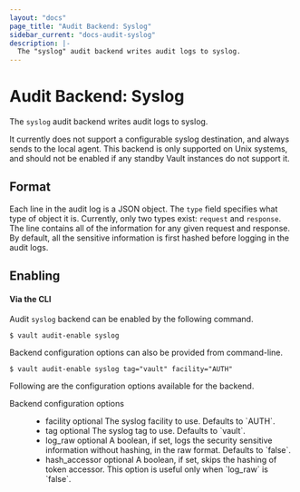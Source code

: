 ```yaml
---
layout: "docs"
page_title: "Audit Backend: Syslog"
sidebar_current: "docs-audit-syslog"
description: |-
  The "syslog" audit backend writes audit logs to syslog.
---
```


# Audit Backend: Syslog

The `syslog` audit backend writes audit logs to syslog.

It currently does not support a configurable syslog destination, and always
sends to the local agent. This backend is only supported on Unix systems,
and should not be enabled if any standby Vault instances do not support it.

## Format

Each line in the audit log is a JSON object. The `type` field specifies what type of
object it is. Currently, only two types exist: `request` and `response`. The line contains
all of the information for any given request and response. By default, all the sensitive
information is first hashed before logging in the audit logs.

## Enabling

#### Via the CLI

Audit `syslog` backend can be enabled by the following command.

```
$ vault audit-enable syslog
```

Backend configuration options can also be provided from command-line.

```
$ vault audit-enable syslog tag="vault" facility="AUTH"
```

Following are the configuration options available for the backend.

<dl class="api">
  <dt>Backend configuration options</dt>
  <dd>
    <ul>
      <li>
        <span class="param">facility</span>
        <span class="param-flags">optional</span>
            The syslog facility to use. Defaults to `AUTH`.
      </li>
      <li>
        <span class="param">tag</span>
        <span class="param-flags">optional</span>
            The syslog tag to use. Defaults to `vault`.
      </li>
      <li>
        <span class="param">log_raw</span>
        <span class="param-flags">optional</span>
            A boolean, if set, logs the security sensitive information without
            hashing, in the raw format. Defaults to `false`.
      </li>
      <li>
        <span class="param">hash_accessor</span>
        <span class="param-flags">optional</span>
            A boolean, if set, skips the hashing of token accessor. This option
            is useful only when `log_raw` is `false`.
      </li>
    </ul>
  </dd>
</dl>
